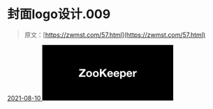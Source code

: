 <!--yml
category: 未分类
date: 0001-01-01 00:00:00
--->

# 封面logo设计.009

> 原文：[https://zwmst.com/57.html](https://zwmst.com/57.html)

   [ <time datetime="2021-08-10T16:40:25+08:00"> 2021-08-10 </time> ](https://zwmst.com/%e5%b0%81%e9%9d%a2logo%e8%ae%be%e8%ae%a1-009)  [![](img/3cdfe40cb10a9a0d799c819fcda89b50.png)](https://zwmst.com/wp-content/uploads/2021/08/1628584825-7f877a4c1de98c5.jpeg)